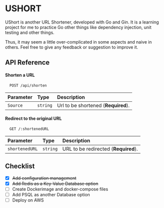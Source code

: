 # USHORT

UShort is another URL Shortener, developed with Go and Gin. It is a learning project for me to practice Go other things
like dependency injection, unit testing and other things.

Thus, it may seem a little over-complicated in some aspects and naive in others. Feel free to give any feedback or
suggestion to improve it.

## API Reference

#### Shorten a URL

```http
  POST /api/shorten
```

| Parameter | Type     | Description                         |
|:----------|:---------|:------------------------------------|
| `Source`  | `string` | Url to be shortened (**Required**). |

#### Redirect to the original URL

```http
  GET /:shortenedURL
```

| Parameter      | Type     | Description                          |
|:---------------|:---------|:-------------------------------------|
| `shortenedURL` | `string` | URL to be redirected (**Required**). |

## Checklist

- [x]  ~~Add configuration management~~
- [x]  ~~Add Redis as a Key-Value Database option~~
- [ ]  Create Dockerimage and docker-compose files
- [ ]  Add PSQL as another Database option
- [ ]  Deploy on AWS
